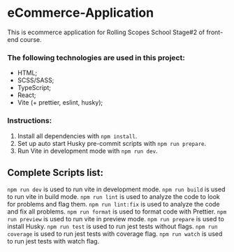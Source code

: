 # eCommerce-Application

This is ecommerce application for Rolling Scopes School Stage#2 of front-end course.

### The following technologies are used in this project: 

- HTML;
- SCSS/SASS;
- TypeScript;
- React;
- Vite (+ prettier, eslint, husky);

### Instructions:

1. Install all dependencies with `npm install`.
2. Set up auto start Husky pre-commit scripts with `npm run prepare`.
3. Run Vite in development mode with `npm run dev`.

## Complete Scripts list:

`npm run dev` is used to run vite in development mode.
`npm run build` is used to run vite in build mode.
`npm run lint` is used to analyze the code to look for problems and flag them.
`npm run lint:fix` is used to analyze the code and fix all problems.
`npm run format` is used to format code with Prettier.
`npm run preview` is used to run vite in preview mode.
`npm run prepare` is used to install Husky.
`npm run test` is used to run jest tests without flags.
`npm run coverage` is used to run jest tests with coverage flag.
`npm run watch` is used to run jest tests with watch flag.
